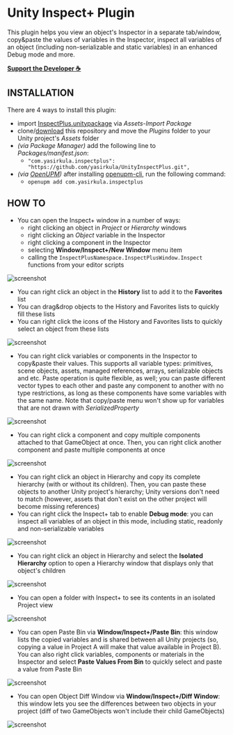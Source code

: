 # Unity Inspect+ Plugin

This plugin helps you view an object's Inspector in a separate tab/window, copy&paste the values of variables in the Inspector, inspect all variables of an object (including non-serializable and static variables) in an enhanced Debug mode and more.

**[Support the Developer ☕](https://yasirkula.itch.io/unity3d)**

## INSTALLATION

There are 4 ways to install this plugin:

- import [InspectPlus.unitypackage](https://github.com/yasirkula/UnityInspectPlus/releases) via *Assets-Import Package*
- clone/[download](https://github.com/yasirkula/UnityInspectPlus/archive/master.zip) this repository and move the *Plugins* folder to your Unity project's *Assets* folder
- *(via Package Manager)* add the following line to *Packages/manifest.json*:
  - `"com.yasirkula.inspectplus": "https://github.com/yasirkula/UnityInspectPlus.git",`
- *(via [OpenUPM](https://openupm.com))* after installing [openupm-cli](https://github.com/openupm/openupm-cli), run the following command:
  - `openupm add com.yasirkula.inspectplus`

## HOW TO

- You can open the Inspect+ window in a number of ways: 
  - right clicking an object in *Project* or *Hierarchy* windows
  - right clicking an *Object* variable in the Inspector
  - right clicking a component in the Inspector
  - selecting **Window/Inspect+/New Window** menu item
  - calling the `InspectPlusNamespace.InspectPlusWindow.Inspect` functions from your editor scripts

![screenshot](Images/InspectPlusWindow.png)

- You can right click an object in the **History** list to add it to the **Favorites** list
- You can drag&drop objects to the History and Favorites lists to quickly fill these lists
- You can right click the icons of the History and Favorites lists to quickly select an object from these lists

![screenshot](Images/FavoritesList.png)

- You can right click variables or components in the Inspector to copy&paste their values. This supports all variable types: primitives, scene objects, assets, managed references, arrays, serializable objects and etc. Paste operation is quite flexible, as well; you can paste different vector types to each other and paste any component to another with no type restrictions, as long as these components have some variables with the same name. Note that copy/paste menu won't show up for variables that are not drawn with *SerializedProperty*

![screenshot](Images/CopyProperties.png)

- You can right click a component and copy multiple components attached to that GameObject at once. Then, you can right click another component and paste multiple components at once

![screenshot](Images/CopyMultipleComponents.gif)

- You can right click an object in Hierarchy and copy its complete hierarchy (with or without its children). Then, you can paste these objects to another Unity project's hierarchy; Unity versions don't need to match (however, assets that don't exist on the other project will become missing references)
- You can right click the Inspect+ tab to enable **Debug mode**: you can inspect all variables of an object in this mode, including static, readonly and non-serializable variables

![screenshot](Images/DebugMode.png)

- You can right click an object in Hierarchy and select the **Isolated Hierarchy** option to open a Hierarchy window that displays only that object's children

![screenshot](Images/IsolatedHierarchy.png)

- You can open a folder with Inspect+ to see its contents in an isolated Project view

![screenshot](Images/IsolatedFolder.png)

- You can open Paste Bin via **Window/Inspect+/Paste Bin**: this window lists the copied variables and is shared between all Unity projects (so, copying a value in Project A will make that value available in Project B). You can also right click variables, components or materials in the Inspector and select **Paste Values From Bin** to quickly select and paste a value from Paste Bin

![screenshot](Images/PasteFromBin.png)

- You can open Object Diff Window via **Window/Inspect+/Diff Window**: this window lets you see the differences between two objects in your project (diff of two GameObjects won't include their child GameObjects)

![screenshot](Images/DiffWindow.png)
